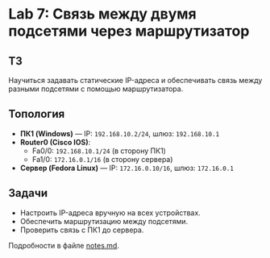 # Lab 7: Связь между двумя подсетями через маршрутизатор

## ТЗ

Научиться задавать статические IP-адреса и обеспечивать связь между разными подсетями с помощью маршрутизатора.

## Топология

- **ПК1 (Windows)** — IP: `192.168.10.2/24`, шлюз: `192.168.10.1`
- **Router0 (Cisco IOS)**:
  - Fa0/0: `192.168.10.1/24` (в сторону ПК1)
  - Fa1/0: `172.16.0.1/16` (в сторону сервера)
- **Сервер (Fedora Linux)** — IP: `172.16.0.10/16`, шлюз: `172.16.0.1`

## Задачи

- Настроить IP-адреса вручную на всех устройствах.
- Обеспечить маршрутизацию между подсетями.
- Проверить связь с ПК1 до сервера.

Подробности в файле [notes.md](./notes.md).
